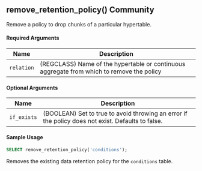 ## remove_retention_policy() <tag type="community">Community</tag> 
Remove a policy to drop chunks of a particular hypertable.

#### Required Arguments 

|Name|Description|
|---|---|
| `relation` | (REGCLASS) Name of the hypertable or continuous aggregate from which to remove the policy |

#### Optional Arguments 

|Name|Description|
|---|---|
| `if_exists` | (BOOLEAN)  Set to true to avoid throwing an error if the policy does not exist. Defaults to false.|


#### Sample Usage 

```sql
SELECT remove_retention_policy('conditions');
```

Removes the existing data retention policy for the `conditions` table.

